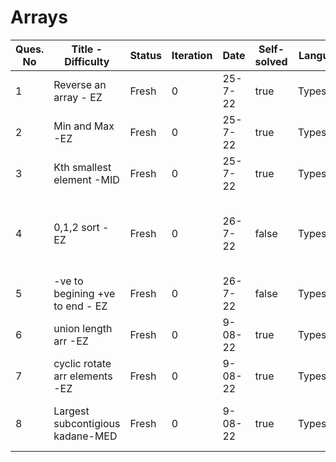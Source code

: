 # Arrays

| Ques. No | Title - Difficulty               | Status | Iteration | Date    | Self-solved | Language   | Note                                |
| -------- | -------------------------------- | ------ | --------- | ------- | ----------- | ---------- | ----------------------------------- |
| 1        | Reverse an array - EZ            | Fresh  | 0         | 25-7-22 | true        | Typescript | none                                |
| 2        | Min and Max -EZ                  | Fresh  | 0         | 25-7-22 | true        | Typescript | none                                |
| 3        | Kth smallest element -MID        | Fresh  | 0         | 25-7-22 | true        | Typescript | get a O(N) solution                 |
| 4        | 0,1,2 sort - EZ                  | Fresh  | 0         | 26-7-22 | false       | Typescript | lookup on the dutch flag algo again |
| 5        | -ve to begining +ve to end - EZ  | Fresh  | 0         | 26-7-22 | false       | Typescript | check on pointers                   |
| 6        | union length arr -EZ             | Fresh  | 0         | 9-08-22 | true        | Typescript |                                     |
| 7        | cyclic rotate arr elements -EZ   | Fresh  | 0         | 9-08-22 | true        | Typescript |                                     |
| 8        | Largest subcontigious kadane-MED | Fresh  | 0         | 9-08-22 | true        | Typescript | REVISE ASAP on3 on2 on                 |
